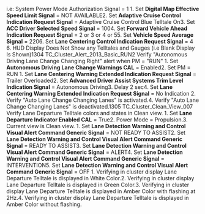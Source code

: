 i.e: System Power Mode Authorization Signal = 1 1. Set **Digital Map Effective Speed Limit Signal** = NOT AVAILABLE2. Set **Adaptive Cruise Control Indication Request Signal** = Adaptive Cruise Control Blue Telltale On3. Set **ACC Driver Selected Speed Signal** = 1004. Set **Forward Vehicle Ahead Indication Request Signal** = 2 or 3 or 4 or 55. Set **Vehicle Speed Average Signal** = 2206. Set **Lane Centering Control Indication Request Signal** = 4 6. HUD Display Does Not Show any Telltales and Gauges (i.e Blank Display Is Shown)1304 TC_Cluster_Alert_2013_Basic_RUN2 Verify "Autonomous Driving Lane Change Changing Right" alert when PM = "RUN" 1. Set **Autonomous Driving Lane Change Warnings CAL** = Enabled2. Set PM = RUN 1. Set **Lane Centering Warning Extended Indication Request Signal** = Trailer Overloaded2. Set **Advanced Driver Assist Systems Trim Level Indication Signal** = Autonomous Driving3. Delay 2 sec4. Set **Lane Centering Warning Extended Indication Request Signal** = No Indication 2. Verify "Auto Lane Change Changing Lanes" is activated.4. Verify "Auto Lane Change Changing Lanes" is deactivated.1305 TC_Cluster_Clean_View_007 Verify Lane Departure Telltale colors and states in Clean view. 1. Set **Lane Departure Indicator Enabled CAL** = True2. Power Mode = Propulsion.3. Current view is Clean view. 1. Set **Lane Detection Warning and Control Visual Alert Command Generic Signal** = NOT READY TO ASSIST2. Set **Lane Detection Warning and Control Visual Alert Command Generic Signal** = READY TO ASSIST3. Set **Lane Detection Warning and Control Visual Alert Command Generic Signal** = ALERT4. Set **Lane Detection Warning and Control Visual Alert Command Generic Signal** = INTERVENTION5. Set **Lane Detection Warning and Control Visual Alert Command Generic Signal** = OFF 1. Verifying in cluster display Lane Departure Telltale is displayed in White Color.2. Verifying in cluster display Lane Departure Telltale is displayed in Green Color.3. Verifying in cluster display Lane Departure Telltale is displayed in Amber Color with flashing at 2Hz.4. Verifying in cluster display Lane Departure Telltale is displayed in Amber Color without flashing.